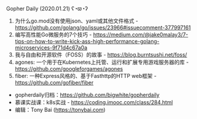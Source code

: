 Gopher Daily (2020.01.21) ʕ◔ϖ◔ʔ

1. 为什么go.mod没有使用json、yaml或其他文件格式 - https://github.com/golang/go/issues/23966#issuecomment-377997161
2. 编写高性能Go微服务的7个技巧 - https://medium.com/@jake0malay3/7-tips-on-how-to-write-kick-ass-high-performance-golang-microservices-9f71d4c67a0a
3. 我与自由和开源软件（FOSS）的故事 - https://blog.burntsushi.net/foss/
4. agones: 一个用于在Kubernetes上托管、运行和扩展专用游戏服务器的库 - https://github.com/googleforgames/agones
5. fiber: 一种Express风格的、基于Fasthttp的HTTP web框架 - https://github.com/gofiber/fiber

* gopherdaily归档：https://github.com/bigwhite/gopherdaily
* 慕课实战课：k8s实战 - https://coding.imooc.com/class/284.html
* 编辑：Tony Bai (https://tonybai.com)

